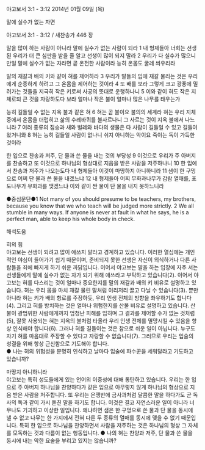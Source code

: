 야고보서 3:1 - 3:12 
2014년 01월 09일 (목)

말에 실수가 없는 자면



야고보서 3:1 - 3:12 / 새찬송가 446 장


말을 많이 하는 사람이 아니라 말에 실수가 없는 사람이 되라 
1 내 형제들아 너희는 선생된 우리가 더 큰 심판을 받을 줄 알고 선생이 많이 되지 말라 2 우리가 다 실수가 많으니 만일 말에 실수가 없는 자라면 곧 온전한 사람이라 능히 온몸도 굴레 씌우리라

말의 재갈과 배의 키와 같이 혀를 제어하라
3 우리가 말들의 입에 재갈 물리는 것은 우리에게 순종하게 하려고 그 온몸을 제어하는 것이라 4 또 배를 보라 그렇게 크고 광풍에 밀려가는 것들을 지극히 작은 키로써 사공의 뜻대로 운행하나니 5 이와 같이 혀도 작은 지체로되 큰 것을 자랑하도다 보라 얼마나 작은 불이 얼마나 많은 나무를 태우는가

능히 길들일 수 없는 지옥 불과 같은 혀
6 혀는 곧 불이요 불의의 세계라 혀는 우리 지체 중에서 온몸을 더럽히고 삶의 수레바퀴를 불사르나니 그 사르는 것이 지옥 불에서 나느니라 7 여러 종류의 짐승과 새와 벌레와 바다의 생물은 다 사람이 길들일 수 있고 길들여 왔거니와 8 혀는 능히 길들일 사람이 없나니 쉬지 아니하는 악이요 죽이는 독이 가득한 것이라

한 입으로 찬송과 저주, 단 물과 쓴 물을 내는 것의 부당성 
9 이것으로 우리가 주 아버지를 찬송하고 또 이것으로 하나님의 형상대로 지음을 받은 사람을 저주하나니 10 한 입에서 찬송과 저주가 나오는도다 내 형제들아 이것이 마땅하지 아니하니라 11 샘이 한 구멍으로 어찌 단 물과 쓴 물을 내겠느냐 12 내 형제들아 어찌 무화과나무가 감람 열매를, 포도나무가 무화과를 맺겠느냐 이와 같이 짠 물이 단 물을 내지 못하느니라



●중심문단●1 Not many of you should presume to be teachers, my brothers, because you know that we who teach will be judged more strictly. 2 We all stumble in many ways. If anyone is never at fault in what he says, he is a perfect man, able to keep his whole body in check.

해석도움





혀의 힘  
야고보는 선생이 되려고 많이 애쓰지 말라고 경계하고 있습니다. 이러한 열심에는 개인적인 야심이 들어가기 쉽기 때문이며, 준비되지 못한 선생은 자신이 외식하거나 다른 사람들을 죄에 빠지게 하기 쉬운 까닭입니다. 이어서 야고보는 말을 하는 입장에 자주 서는 선생들에게 말에 실수가 없는 자가 되기 위해 애쓰라고 부탁하고 있습니다(2). 이어서 야고보는 혀를 다스리는 것이 얼마나 중요한지를 말의 재갈과 배의 키 비유로 설명하고 있습니다. 혀는 우리 몸을 마치 재갈 물린 말처럼 이리저리 끌고 다닐 수 있습니다(3). 뿐만 아니라 혀는 키가 배의 항로를 주장하듯, 우리 인생 전체의 방향을 좌우하기도 합니다(4). 그리고 혀를 방치하는 것은 얼마나 위험한지를 산불 비유로 설명하고 있습니다. 산불이 광범위한 사람에게까지 엄청난 피해를 입히며 그 결과를 제어할 수가 없는 것처럼(5), 잘못 사용되는 혀는 지옥의 불처럼 타올라 우리 인생 전체를 멸망시킬 수 있음을 항상 인식해야 합니다(6). 그러나 혀를 길들이는 것은 참으로 쉬운 일이 아닙니다. 누구도 자기 혀를 마음대로 주장할 수 있다고 자랑할 수 없습니다(7). 그러므로 우리는 입술의 성결을 위해 항상 근신함으로 기도해야 합니다.  
● 나는 혀의 위험성을 분명히 인식하고 날마다 입술에 파수꾼을 세워달라고 기도하고 있습니까?  

마땅치 아니하니라  
야고보는 특히 성도들에게 있는 언어의 이중성에 대해 통탄하고 있습니다. 우리는 한 입으로 주 아버지 하나님을 찬양하다가 같은 입으로 아무렇지 않게 하나님의 형상으로 지음 받은 사람을 저주합니다. 또 우리는 은쟁반에 금사과처럼 달콤한 말을 하다가도 곧 독사의 독과 같이 가시 돋친 말을 하기도 합니다. 이것은 결코 자연스러운 일이 아니라 너무나도 기괴하고 이상한 일입니다. 왜냐하면 샘은 한 구멍으로 쓴 물과 단 물을 동시에 낼 수 없고 나무는 한 가지에서 전혀 다른 두 종류의 열매를 동시에 맺을 수 없기 때문입니다. 특히 한 입으로 하나님을 찬양하면서 사람을 저주하는 것은 하나님의 형상 그 자체를 모독하는 것과 다름이 없는 행동입니다.
● 나의 혀는 찬양과 저주, 단 물과 쓴 물을 동시에 내는 악한 요술을 부리고 있지는 않습니까?